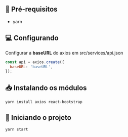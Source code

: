 ## :bookmark_tabs:  Pré-requisitos

* yarn

## :computer: Configurando

Configurar a **baseURL** do axios em src/services/api.json

```js
const api = axios.create({
  baseURL: 'baseURL',
});
```

## :inbox_tray:  Instalando os módulos

```sh
yarn install axios react-bootstrap
```

## :rocket: Iniciando o projeto

```sh
yarn start
```
